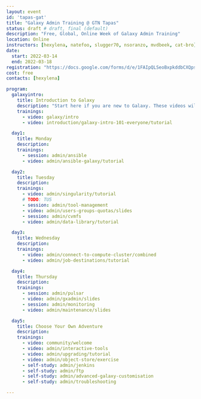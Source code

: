 ```yaml
---
layout: event
id: 'tapas-gat'
title: "Galaxy Admin Training @ GTN Tapas"
status: draft # draft, final (default)
description: "Free, Global, Online Week of Galaxy Admin Training"
location: Online
instructors: [hexylena, natefoo, slugger70, nsoranzo, mvdbeek, cat-bro]
date:
  start: 2022-03-14
  end: 2022-03-18
registration: "https://docs.google.com/forms/d/e/1FAIpQLSeoBxpkddbCXQps6p71lWit09Tt3qBQ1ewWraz4k0XmaX4_yg/viewform?usp=sf_link"
cost: free
contacts: [hexylena]

program:
  galaxyintro:
    title: Introduction to Galaxy
    description: "Start here if you are new to Galaxy. These videos will introduce you to the Galaxy platform, and walk you through your first analyses"
    trainings:
      - video: galaxy/intro
      - video: introduction/galaxy-intro-101-everyone/tutorial

  day1:
    title: Monday
    description:
    trainings:
      - session: admin/ansible
      - video: admin/ansible-galaxy/tutorial

  day2:
    title: Tuesday
    description:
    trainings:
      - video: admin/singularity/tutorial
      # TODO: TUS
      - session: admin/tool-management
      - video: admin/users-groups-quotas/slides
      - session: admin/cvmfs
      - video: admin/data-library/tutorial

  day3:
    title: Wednesday
    description:
    trainings:
      - video: admin/connect-to-compute-cluster/combined
      - video: admin/job-destinations/tutorial

  day4:
    title: Thursday
    description:
    trainings:
      - session: admin/pulsar
      - video: admin/gxadmin/slides
      - session: admin/monitoring
      - video: admin/maintenance/slides

  day5:
    title: Choose Your Own Adventure
    description:
    trainings:
      - video: community/welcome
      - video: admin/interactive-tools
      - video: admin/upgrading/tutorial
      - video: admin/object-store/exercise
      - self-study: admin/jenkins
      - self-study: admin/ftp
      - self-study: admin/advanced-galaxy-customisation
      - self-study: admin/troubleshooting

---
```


